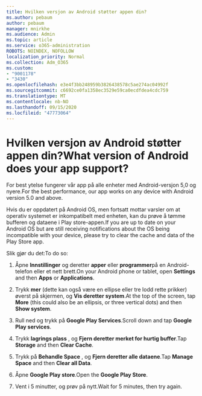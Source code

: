 ```yaml
---
title: Hvilken versjon av Android støtter appen din?
ms.author: pebaum
author: pebaum
manager: mnirkhe
ms.audience: Admin
ms.topic: article
ms.service: o365-administration
ROBOTS: NOINDEX, NOFOLLOW
localization_priority: Normal
ms.collection: Adm_O365
ms.custom:
- "9001178"
- "3430"
ms.openlocfilehash: e3e4f3bb248959b3826438578c5ae274ac04992f
ms.sourcegitcommit: c6692ce0fa1358ec3529e59ca0ecdfdea4cdc759
ms.translationtype: MT
ms.contentlocale: nb-NO
ms.lasthandoff: 09/15/2020
ms.locfileid: "47773064"
---
```

# <a name="what-version-of-android-does-your-app-support"></a><span data-ttu-id="eda78-102">Hvilken versjon av Android støtter appen din?</span><span class="sxs-lookup"><span data-stu-id="eda78-102">What version of Android does your app support?</span></span>

<span data-ttu-id="eda78-103">For best ytelse fungerer vår app på alle enheter med Android-versjon 5,0 og nyere.</span><span class="sxs-lookup"><span data-stu-id="eda78-103">For the best performance, our app works on any device with Android version 5.0 and above.</span></span>

<span data-ttu-id="eda78-104">Hvis du er oppdatert på Android OS, men fortsatt mottar varsler om at operativ systemet er inkompatibelt med enheten, kan du prøve å tømme bufferen og dataene i Play store-appen.</span><span class="sxs-lookup"><span data-stu-id="eda78-104">If you are up to date on your Android OS but are still receiving notifications about the OS being incompatible with your device, please try to clear the cache and data of the Play Store app.</span></span>

<span data-ttu-id="eda78-105">Slik gjør du det:</span><span class="sxs-lookup"><span data-stu-id="eda78-105">To do so:</span></span> 

1. <span data-ttu-id="eda78-106">Åpne **Innstillinger** og deretter **apper** eller **programmer**på en Android-telefon eller et nett brett.</span><span class="sxs-lookup"><span data-stu-id="eda78-106">On your Android phone or tablet, open **Settings** and then **Apps** or **Applications**.</span></span>

2. <span data-ttu-id="eda78-107">Trykk **mer** (dette kan også være en ellipse eller tre lodd rette prikker) øverst på skjermen, og **Vis deretter system**.</span><span class="sxs-lookup"><span data-stu-id="eda78-107">At the top of the screen, tap **More** (this could also be an ellipsis, or three vertical dots) and then **Show system**.</span></span> 

3. <span data-ttu-id="eda78-108">Rull ned og trykk på **Google Play Services**.</span><span class="sxs-lookup"><span data-stu-id="eda78-108">Scroll down and tap **Google Play services**.</span></span> 

4. <span data-ttu-id="eda78-109">Trykk **lagrings plass** , og **Fjern deretter merket for hurtig buffer**.</span><span class="sxs-lookup"><span data-stu-id="eda78-109">Tap **Storage** and then **Clear Cache**.</span></span> 

5. <span data-ttu-id="eda78-110">Trykk på **Behandle Space** , og **Fjern deretter alle dataene**.</span><span class="sxs-lookup"><span data-stu-id="eda78-110">Tap **Manage Space** and then **Clear all Data**.</span></span> 

6. <span data-ttu-id="eda78-111">Åpne **Google Play store**.</span><span class="sxs-lookup"><span data-stu-id="eda78-111">Open the **Google Play Store**.</span></span> 

7. <span data-ttu-id="eda78-112">Vent i 5 minutter, og prøv på nytt.</span><span class="sxs-lookup"><span data-stu-id="eda78-112">Wait for 5 minutes, then try again.</span></span> 